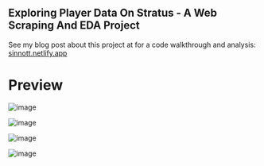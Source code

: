 Exploring Player Data On Stratus - A Web Scraping And EDA Project
---
See my blog post about this project at for a code walkthrough and analysis: [sinnott.netlify.app](https://sinnott.netlify.app/docs/exploring-player-data-on-stratus-a-web-scraping-and-eda-project/)

# Preview
![image](https://user-images.githubusercontent.com/56341190/215549538-cd29bdea-fdcb-44f7-b206-1e4ae7dab44d.png)

![image](https://user-images.githubusercontent.com/56341190/215549684-994baf92-0d3b-4b20-a5b6-dcc23059bca3.png)

![image](https://user-images.githubusercontent.com/56341190/215549718-f743e34f-f6e9-43c5-9e8e-8368b66b902c.png)

![image](https://user-images.githubusercontent.com/56341190/215549737-5f24b203-2251-4332-bd73-f675983902e1.png)
